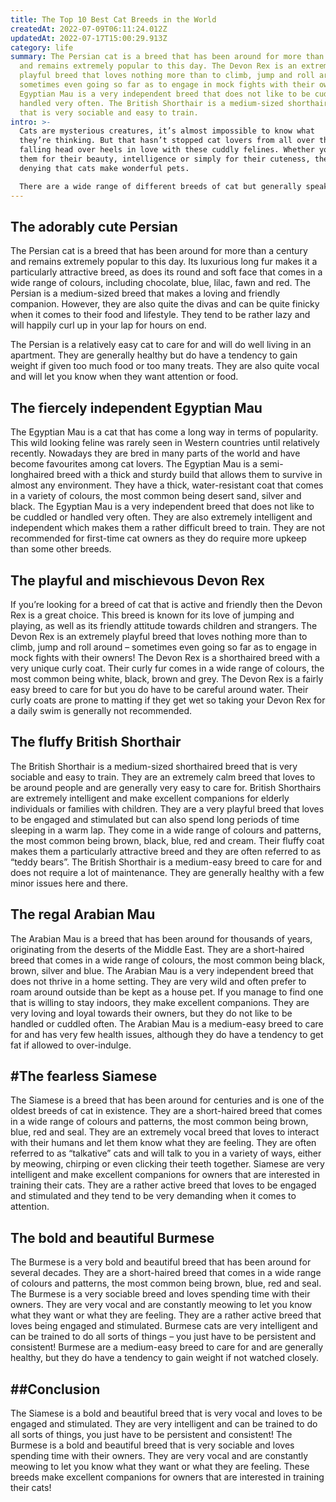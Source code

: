 ```yaml
---
title: The Top 10 Best Cat Breeds in the World
createdAt: 2022-07-09T06:11:24.012Z
updatedAt: 2022-07-17T15:00:29.913Z
category: life
summary: The Persian cat is a breed that has been around for more than a century
  and remains extremely popular to this day. The Devon Rex is an extremely
  playful breed that loves nothing more than to climb, jump and roll around –
  sometimes even going so far as to engage in mock fights with their owners. The
  Egyptian Mau is a very independent breed that does not like to be cuddled or
  handled very often. The British Shorthair is a medium-sized shorthaired breed
  that is very sociable and easy to train.
intro: >-
  Cats are mysterious creatures, it’s almost impossible to know what
  they’re thinking. But that hasn’t stopped cat lovers from all over the world
  falling head over heels in love with these cuddly felines. Whether you like
  them for their beauty, intelligence or simply for their cuteness, there is no
  denying that cats make wonderful pets. 

  There are a wide range of different breeds of cat but generally speaking there are two main categories; longhaired and shorthaired cats. Within these two groups there are numerous sub-groups and hybrids with specific traits from different types of cat – check out this article to learn more about the basic types of cat!
---
```


## The adorably cute Persian

The Persian cat is a breed that has been around for more than a century and remains extremely popular to this day. Its luxurious long fur makes it a particularly attractive breed, as does its round and soft face that comes in a wide range of colours, including chocolate, blue, lilac, fawn and red.
The Persian is a medium-sized breed that makes a loving and friendly companion. However, they are also quite the divas and can be quite finicky when it comes to their food and lifestyle. They tend to be rather lazy and will happily curl up in your lap for hours on end.

The Persian is a relatively easy cat to care for and will do well living in an apartment. They are generally healthy but do have a tendency to gain weight if given too much food or too many treats.
They are also quite vocal and will let you know when they want attention or food.

## The fiercely independent Egyptian Mau

The Egyptian Mau is a cat that has come a long way in terms of popularity. This wild looking feline was rarely seen in Western countries until relatively recently. Nowadays they are bred in many parts of the world and have become favourites among cat lovers. 
The Egyptian Mau is a semi-longhaired breed with a thick and sturdy build that allows them to survive in almost any environment. They have a thick, water-resistant coat that comes in a variety of colours, the most common being desert sand, silver and black.
The Egyptian Mau is a very independent breed that does not like to be cuddled or handled very often. They are also extremely intelligent and independent which makes them a rather difficult breed to train.
They are not recommended for first-time cat owners as they do require more upkeep than some other breeds.

## The playful and mischievous Devon Rex

If you’re looking for a breed of cat that is active and friendly then the Devon Rex is a great choice. This breed is known for its love of jumping and playing, as well as its friendly attitude towards children and strangers. The Devon Rex is an extremely playful breed that loves nothing more than to climb, jump and roll around – sometimes even going so far as to engage in mock fights with their owners!
The Devon Rex is a shorthaired breed with a very unique curly coat. Their curly fur comes in a wide range of colours, the most common being white, black, brown and grey.
The Devon Rex is a fairly easy breed to care for but you do have to be careful around water. Their curly coats are prone to matting if they get wet so taking your Devon Rex for a daily swim is generally not recommended.

## The fluffy British Shorthair

The British Shorthair is a medium-sized shorthaired breed that is very sociable and easy to train. They are an extremely calm breed that loves to be around people and are generally very easy to care for.
British Shorthairs are extremely intelligent and make excellent companions for elderly individuals or families with children. They are a very playful breed that loves to be engaged and stimulated but can also spend long periods of time sleeping in a warm lap.
They come in a wide range of colours and patterns, the most common being brown, black, blue, red and cream. Their fluffy coat makes them a particularly attractive breed and they are often referred to as “teddy bears”.
The British Shorthair is a medium-easy breed to care for and does not require a lot of maintenance. They are generally healthy with a few minor issues here and there.

## The regal Arabian Mau

The Arabian Mau is a breed that has been around for thousands of years, originating from the deserts of the Middle East. They are a short-haired breed that comes in a wide range of colours, the most common being black, brown, silver and blue.
The Arabian Mau is a very independent breed that does not thrive in a home setting. They are very wild and often prefer to roam around outside than be kept as a house pet. If you manage to find one that is willing to stay indoors, they make excellent companions. They are very loving and loyal towards their owners, but they do not like to be handled or cuddled often.
The Arabian Mau is a medium-easy breed to care for and has very few health issues, although they do have a tendency to get fat if allowed to over-indulge.

## #The fearless Siamese

The Siamese is a breed that has been around for centuries and is one of the oldest breeds of cat in existence. They are a short-haired breed that comes in a wide range of colours and patterns, the most common being brown, blue, red and seal.
They are an extremely vocal breed that loves to interact with their humans and let them know what they are feeling. They are often referred to as “talkative” cats and will talk to you in a variety of ways, either by meowing, chirping or even clicking their teeth together.
Siamese are very intelligent and make excellent companions for owners that are interested in training their cats.
They are a rather active breed that loves to be engaged and stimulated and they tend to be very demanding when it comes to attention.

## The bold and beautiful Burmese

The Burmese is a very bold and beautiful breed that has been around for several decades. They are a short-haired breed that comes in a wide range of colours and patterns, the most common being brown, blue, red and seal.
The Burmese is a very sociable breed and loves spending time with their owners. They are very vocal and are constantly meowing to let you know what they want or what they are feeling.
They are a rather active breed that loves being engaged and stimulated. Burmese cats are very intelligent and can be trained to do all sorts of things – you just have to be persistent and consistent!
Burmese are a medium-easy breed to care for and are generally healthy, but they do have a tendency to gain weight if not watched closely.

## ##Conclusion

The Siamese is a bold and beautiful breed that is very vocal and loves to be engaged and stimulated. They are very intelligent and can be trained to do all sorts of things, you just have to be persistent and consistent! The Burmese is a bold and beautiful breed that is very sociable and loves spending time with their owners. They are very vocal and are constantly meowing to let you know what they want or what they are feeling. These breeds make excellent companions for owners that are interested in training their cats!
